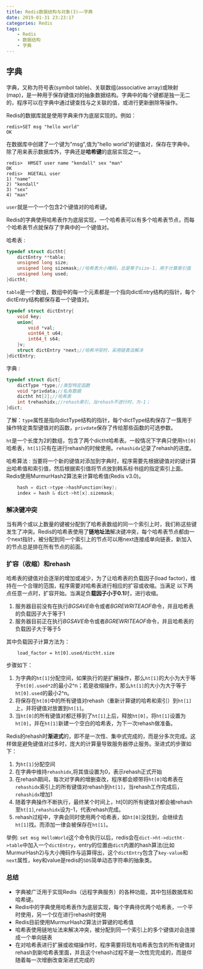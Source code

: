 ```yaml
---
title: Redis数据结构与对象(3)——字典
date: 2019-01-31 23:23:17
categories: Redis
tags: 
    - Redis
    - 数据结构
    - 字典
---
```


## 字典
字典，又称为符号表(symbol table)、关联数组(associative array)或映射(map)，是一种用于保存键值对的抽象数据结构。字典中的每个键都是独一无二的，程序可以在字典中通过键查找与之关联的值，或进行更新删除等操作。
<!-- more -->
Redis的数据库就是使用字典来作为底层实现的。例如：

    redis>SET msg "hello world"
    OK
 
在数据库中创建了一个键为"msg",值为"hello world"的键值对，保存在字典中。
除了用来表示数据库外，字典还是**哈希键**的底层实现之一。

    redis>  HMSET user name "kendall" sex "man"
    OK
    redis>  HGETALL user
    1) "name"
    2) "kendall"
    3) "sex"
    4) "man"
    
`user`就是一个一个包含2个键值对的哈希键。

Redis的字典使用哈希表作为底层实现，一个哈希表可以有多个哈希表节点，而每个哈希表节点就保存了字典中的一个键值对。

哈希表
: 
``` c
typedef struct dictht{
    dictEntry **table;
    unsigned long size;
    unsigned long sizemask;//哈希表大小掩码，总是等于size-1，用于计算索引值
    unsigned long used;
}dictht;
```
`table`是一个数组，数组中的每一个元素都是一个指向dictEntry结构的指针，每个dictEntry结构都保存着一个键值对。
``` c
typedef struct dictEntry{
    void key;
    union{
        void *val;
        uint64_t u64;
        int64_t s64;
    }v;
    struct dictEntry *next;//哈希冲突时，采用链表法解决
}dictEntry;
```
字典
: 
``` c
typedef struct dict{
    dictType *type;//类型特定函数
    void *privdata;//私有数据
    dictht ht[2];//哈希表
    int trehashidx;//rehash索引，当rehash不进行时，为-1；
}dict;
```
了解：`type`属性是指向dictType结构的指针，每个dictType结构保存了一簇用于操作特定类型键值对的函数，`privdate`保存了传给那些函数的可选参数。

`ht`是一个长度为2的数组，包含了两个dictht哈希表。一般情况下字典只使用`ht[0]`哈希表，`ht[1]`只有在进行rehash的时候使用。`rehashidx`记录了rehash的进度。

哈希算法
: 当要将一个新的键值对添加到字典时，程序需要先根据键值对的键计算出哈希值和索引值，然后根据索引值将节点放到韩系标书组的指定索引上面。Redis使用MurmurHash2算法来计算哈希值(Redis v3.0)。
``` c
    hash = dict->type->hashFunction(key);
    index = hash & dict->ht[x].sizemask;
```

### 解决键冲突
当有两个或以上数量的键被分配到了哈希表数组的同一个索引上时，我们称这些键发生了冲突。Redis的哈希表使用了**链地址法**解决键冲突，每个哈希表节点都由一个next指针，被分配到同一个索引上的节点可以用next连接成单向链表，新加入的节点总是排在所有节点的前面。

### 扩容（收缩）和rehash
哈希表的键值对会逐渐的增加或减少，为了让哈希表的负载因子(load factor)，维持在一个合理的范围，程序需要对哈希表进行相应的扩容或收缩。当满足
以下两点任意一点时，扩容开始。当满足负**载因子小于0.1**时，进行收缩。

 1. 服务器目前没有在执行*BGSAVE*命令或者*BGREWRITEAOF*命令，并且哈希表的负载因子大于等于1
 2. 服务器目前正在执行*BGSAVE*命令或者*BGREWRITEAOF*命令，并且哈希表的负载因子大于等于5

其中负载因子计算方法为：

        load_factor = ht[0].used/dictht.size

步骤如下：

 1. 为字典的`ht[1]`分配空间，如果执行的是扩展操作，那么`ht[1]`的大小为大于等于`ht[0].used*2`的最小2^n；若是收缩操作，那么`ht[1]`的大小为大于等于`ht[0].used`的最小2^n。
 2. 将保存在`ht[0]`中的所有键值对rehash（重新计算键的哈希和索引）到`ht[1]`上，并将键值对放置到`ht[1]`。
 3. 当`ht[0]`的所有键值对都迁移到了`ht[1]`上后，释放`ht[0]`，将`ht[1]`设置为`ht[0]`，并在`ht[1]`新建一个空白的哈希表，为下一次rehash做准备。
 
Redis的rehash时**渐进式**的，即不是一次性、集中式完成的，而是分多次完成。这样做是避免键值对过多时，庞大的计算量导致服务器停止服务。渐进式的步骤如下：
 1. 为`ht[1]`分配空间
 2. 在字典中维持`rehashidx`,将其值设置为0，表示rehash正式开始
 3. 在rehash期间，每次对字典的增删查改，程序都会顺带将`ht[0]`哈希表在`rehashidx`索引上的所有键值对rehash到`ht[1]`，当rehash工作完成后，`rehashidx`增加1
 4. 随着字典操作不断执行，最终某个时间上，ht[0]的所有键值对都会被rehash至`ht[1]`,`rehashidx`设为-1，代表rehash完成。
 5. rehash过程中，字典会同时使用两个哈希表，如`ht[0]`没找到，会继续去`ht[1]`找。而添加一律会被保存在`ht[1]`。

举例: `set msg HelloWorld`这个命令执行以后，redis会在`dict->ht->dictht->table`中加入一个`dictEntry`，entry的位置由`dict`内置的hash算法(比如MurmurHash2)与大小掩码作与运算得出，这个`dictEntry`包含了`key-value`和`next`属性，key和value是redis的`SDS`简单动态字符串的抽象类。

### 总结
- 字典被广泛用于实现Redis（远程字典服务）的各种功能，其中包括数据库和哈希键。
- Redis中的字典使用哈希表作为底层实现，每个字典待优两个哈希表，一个平时使用，另一个仅在进行rehash时使用
- Redis目前使用MurmurHash2算法计算键的哈希值
- 哈希表使用链地址法来解决冲突，被分配到同一个索引上的多个键值对会连接成一个单向链表
- 在对哈希表进行扩展或收缩操作时，程序需要将现有哈希表包含的所有键值对rehash到新哈希表里面，并且这个rehash过程不是一次性完完成的，而是伴随着每一次增删改查渐进式完成的